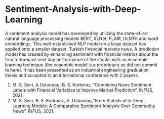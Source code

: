 # Sentiment-Analysis-with-Deep-Learning

A sentiment analysis model has developed by utilizing the state-of-art natural language processing models BERT, XLNet, FLAIR, ULMFit and word embeddings. This well-established NLP model on a large dataset has applied onto a smaller dataset, Turkish financial markets news. A prediction model has created by enhancing sentiment with financial metrics about the firm to forecast next day performance of the stocks with an ensemble learning technique (the ensemble model is a proprietary so did not commit to here). It has been presented as an industrial engineering graduation thesis and accepted to an international conference with 2 papers.

1. M. S. Sivri, A.Ustundag, B. S. Korkmaz, “Combining News Sentiment Labels with Financial Variables to Improve Market Prediction”, INFUS, 2021.
2. M. S. Sivri, B. S. Korkmaz, A. Ustundag,“From Statistical to Deep Learning Models: A Comparative Sentiment Analysis Over Commodity News”, INFUS, 2021.
